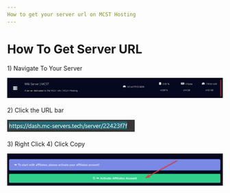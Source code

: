 ```yaml
---
How to get your server url on MCST Hosting
---
```


# How To Get Server URL

1\) Navigate To Your Server

![](<../.gitbook/assets/server-url/image(1).png>)\
\
2\) Click the URL bar

![](<../.gitbook/assets/server-url/image(2).png>)\
\
3\) Right Click
4\) Click Copy

![](<../.gitbook/assets/affiliates/image(3).png>)